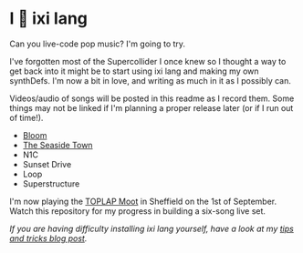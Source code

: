 # I 💚 ixi lang

Can you live-code pop music? I'm going to try.

I've forgotten most of the Supercollider I once knew so I thought a way to get back into it might be to start using ixi lang and making my own synthDefs. I'm now a bit in love, and writing as much in it as I possibly can. 

Videos/audio of songs will be posted in this readme as I record them. Some things may not be linked if I'm planning a proper release later (or if I run out of time!). 

- [Bloom](https://www.youtube.com/watch?v=MJSRAuPQoA8)
- [The Seaside Town](https://www.youtube.com/watch?v=NAyDQdjcNq0)
- N1C
- Sunset Drive
- Loop
- Superstructure

I'm now playing the [TOPLAP Moot](https://toplap.org/moot2018/) in Sheffield on the 1st of September. Watch this repository for my progress in building a six-song live set.

*If you are having difficulty installing ixi lang yourself, have a look at my [tips and tricks blog post](https://emmawinston.me/2018/07/18/installing-ixi-lang/).*
